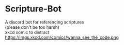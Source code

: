 # Scripture-Bot
A discord bot for referencing scriptures<br>
(please don't be too harsh)<br>
xkcd comic to distract<br>
https://imgs.xkcd.com/comics/wanna_see_the_code.png<br>
